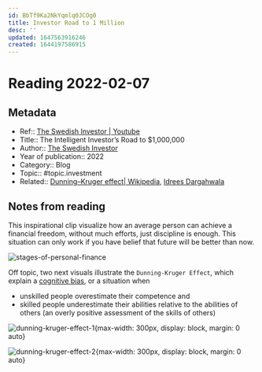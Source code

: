```yaml
---
id: BbTf9Ka2NkYqmlq0JCOg0
title: Investor Road to 1 Million
desc: ''
updated: 1647563916246
created: 1644197586915
---
```

# Reading 2022-02-07

## Metadata

- Ref:: [The Swedish Investor | Youtube](https://www.youtube.com/watch?v=5Vxjyz9DZ6k)
- Title:: The Intelligent Investor’s Road to $1,000,000
- Author:: [The Swedish Investor](https://www.youtube.com/channel/UCAeAB8ABXGoGMbXuYPmiu2A)
- Year of publication:: 2022
- Category:: Blog
- Topic:: #topic.investment
- Related:: [Dunning–Kruger effect| Wikipedia](https://en.wikipedia.org/wiki/Dunning–Kruger_effect), [Idrees Dargahwala](https://dev.to/theiyd/the-dunning-kruger-effect-3cj2)

## Notes from reading

This inspirational clip visualize how an average person can achieve a financial freedom, without much efforts, just discipline is enough. This situation can only work if you have belief that future will be better than now.

![stages-of-personal-finance](https://ik.imagekit.io/casa/h7b-dendron/Screenshot_2022-02-07_025657_00vH7BwrBdE.jpg?ik-sdk-version=javascript-1.4.3&updatedAt=1644199067419)

Off topic, two next visuals illustrate the `Dunning-Kruger Effect`, which explain a [cognitive bias](https://en.wikipedia.org/wiki/Cognitive_bias), or a situation when 
- unskilled people overestimate their competence and 
- skilled people underestimate their abilities relative to the abilities of others (an overly positive assessment of the skills of others)

![dunning-kruger-effect-1](https://upload.wikimedia.org/wikipedia/commons/4/46/Dunning%E2%80%93Kruger_Effect_01.svg){max-width: 300px, display: block, margin: 0 auto}

![dunning-kruger-effect-2](https://res.cloudinary.com/practicaldev/image/fetch/s--SCqfG4p1--/c_imagga_scale,f_auto,fl_progressive,h_420,q_auto,w_1000/https://thepracticaldev.s3.amazonaws.com/i/8ns9b0l2ior4j0w42h2q.jpg){max-width: 300px, display: block, margin: 0 auto}

